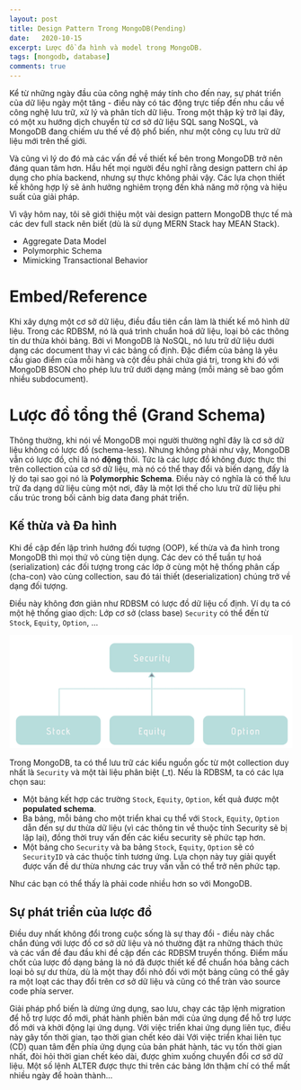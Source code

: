 ```yaml
---
layout: post
title: Design Pattern Trong MongoDB(Pending)
date:   2020-10-15
excerpt: Lược đồ đa hình và model trong MongoDB.
tags: [mongodb, database]
comments: true
---
```


Kể từ những ngày đầu của công nghệ máy tính cho đến nay, sự phát triển của dữ liệu ngày một tăng -  điều này có tác động trực tiếp đến nhu cầu về công nghệ lưu trữ, xử lý và phân tích dữ liệu. Trong một thập kỷ trở lại đây, có một xu hướng dịch chuyển từ cơ sở dữ liệu SQL sang NoSQL, và MongoDB đang chiếm ưu thế về độ phổ biến, như một công cụ lưu trữ dữ liệu mới trên thế giới.

Và cũng vì lý do đó mà các vấn đề về thiết kế bên trong MongoDB trở nên đáng quan tâm hơn. Hầu hết mọi người đều nghĩ rằng design pattern chỉ áp dụng cho phía backend, nhưng sự thực không phải vậy. Các lựa chọn thiết kế không hợp lý sẽ ảnh hưởng nghiêm trọng đến khả năng mở rộng và hiệu suất của giải pháp.

Vì vậy hôm nay, tôi sẽ giới thiệu một vài design pattern MongoDB thực tế mà các dev full stack nên biết (dù là sử dụng MERN Stack hay MEAN Stack).

- Aggregate Data Model
- Polymorphic Schema
- Mimicking Transactional Behavior

# Embed/Reference

Khi xây dựng một cơ sở dữ liệu, điều đầu tiên cần làm là thiết kế mô hình dữ liệu. Trong các RDBSM, nó là quá trình chuẩn hoá dữ liệu, loại bỏ các thông tín dư thừa khỏi bảng. Bởi vì MongoDB là NoSQL, nó lưu trữ dữ liệu dưới dạng các document thay vì các bảng cố định. Đặc điểm của bảng là yêu cầu giao điểm của mỗi hàng và cột đều phải chứa giá trị, trong khi đó với MongoDB BSON cho phép lưu trữ dưới dạng mảng (mỗi mảng sẽ bao gồm nhiều subdocument).




# Lược đồ tổng thể (Grand Schema)

Thông thường, khi nói về MongoDB mọi người thường nghĩ đây là cơ sở dữ liệu không có lược đồ (schema-less). Nhưng không phải như vậy, MongoDB vẫn có lược đồ, chỉ là nó **động** thôi. Tức là các lược đồ không được thực thi trên collection của cơ sở dữ liệu, mà nó có thể thay đổi và biến dạng, đấy là lý do tại sao gọi nó là **Polymorphic Schema**. Điều này có nghĩa là có thể lưu trữ đa dạng dữ liệu cùng một nơi, đây là một lợi thế cho lưu trữ dữ liệu phi cấu trúc trong bối cảnh big data đang phát triển.

## Kế thừa và Đa hình

Khi đề cập đến lập trình hướng đối tượng (OOP), kế thừa và đa hình trong MongoDB thì mọi thứ vô cùng tiện dụng. Các dev có thể tuần tự hoá (serialization) các đối tượng trong các lớp ở cùng một hệ thống phân cấp (cha-con) vào cùng collection, sau đó tái thiết (deserialization) chúng trở về dạng đối tượng.

Điều này không đơn giản như RDBSM có lược đồ dữ liệu cố định. Ví dụ ta có một hệ thống giao dịch: Lớp cơ sở (class base) `Security` có thể đến từ `Stock`, `Equity`, `Option`, ...

![example](/assets/img/mongodb/schema.png)

Trong MongoDB, ta có thể lưu trữ các kiểu nguồn gốc từ một collection duy nhất là `Security` và một tài liệu phân biệt (_t). Nếu là RDBSM, ta có các lựa chọn sau:
- Một bảng kết hợp các trường `Stock`, `Equity`, `Option`, kết quả được một **populated schema**.
- Ba bảng, mỗi bảng cho một triển khai cụ thể với `Stock`, `Equity`, `Option` dẫn đến sự dư thừa dữ liệu (vì các thông tin về thuộc tính Security sẽ bị lặp lại), đồng thời truy vấn đến các kiểu security sẽ phức tạp hơn.
- Một bảng cho `Security` và ba bảng `Stock`, `Equity`, `Option` sẽ có `SecurityID` và các thuộc tính tương ứng. Lựa chọn này tuy giải quyết được vấn đề dư thừa nhưng các truy vấn vẫn có thể trở nên phức tạp.

Như các bạn có thể thấy là phải code nhiều hơn so với MongoDB.

## Sự phát triển của lược đồ

Điều duy nhất không đổi trong cuộc sống là sự thay đổi - điều này chắc chắn đúng với lược đồ cơ sở dữ liệu và nó thường đặt ra những thách thức và các vấn đề đau đầu khi đề cập đến các RDBSM truyền thống. Điểm mấu chốt của lược đồ dạng bảng là nó đã được thiết kế để chuẩn hóa bằng cách loại bỏ sự dư thừa, dù là một thay đổi nhỏ đối với một bảng cũng có thể gây ra một loạt các thay đổi trên cơ sở dữ liệu và cũng có thể tràn vào source code phía server.

Giải pháp phổ biến là dừng ứng dụng, sao lưu, chạy các tập lệnh migration để hỗ trợ lược đồ mới, phát hành phiên bản mới của ứng dụng để hỗ trợ lược đồ mới và khởi động lại ứng dụng.
Với việc triển khai ứng dụng liên tục, điều này gây tốn thời gian, tạo thời gian chết kéo dài 
Với việc triển khai liên tục (CD) quan tâm đến phía ứng dụng của bản phát hành, tác vụ tốn thời gian nhất, đòi hỏi thời gian chết kéo dài, được ghim xuống chuyển đổi cơ sở dữ liệu. Một số lệnh ALTER được thực thi trên các bảng lớn thậm chí có thể mất nhiều ngày để hoàn thành…
